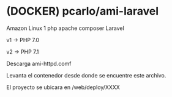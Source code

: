 # (DOCKER) pcarlo/ami-laravel
Amazon Linux 1 php apache composer Laravel

v1 -> PHP 7.0

v2 -> PHP 7.1

Descarga ami-httpd.comf

Levanta el contenedor desde donde se encuentre este archivo.

El proyecto se ubicara en /web/deploy/XXXX
